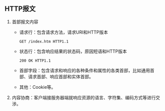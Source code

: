 ## HTTP报文

1. 首部报文内容

   - 请求行：包含请求方法，请求URI和HTTP版本

     `GET /index.htm HTTP1.1`

   - 状态行：包含响应结果的状态码，原因短语和HTTP版本

     `200 OK HTTP1.1`

   - 首部字段：包含请求和响应的各种条件和属性的各类首部，比如通用首部、请求首部、响应首部和实体首部。 
   - 其他：Cookie等。

2. 内容协商：客户端接服务器端就响应资源的语言、字符集、编码方式等进行交涉。